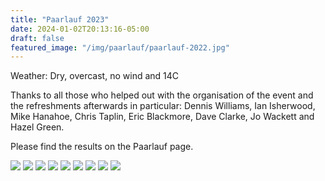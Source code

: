 ```yaml
---
title: "Paarlauf 2023"
date: 2024-01-02T20:13:16-05:00
draft: false
featured_image: "/img/paarlauf/paarlauf-2022.jpg"
---
```


Weather: Dry, overcast, no wind and 14C

Thanks to all those who helped out with the organisation of the event and the refreshments afterwards in particular: 
Dennis Williams, Ian Isherwood, Mike Hanahoe, Chris Taplin, Eric Blackmore, Dave Clarke, Jo Wackett and Hazel Green.

Please find the results on the Paarlauf page.

![](https://www.lauristonrunners.club/img/paarlauf/2023/paarlauf-2023_1.jpg)
![](https://www.lauristonrunners.club/img/paarlauf/2023/paarlauf-2023_2.jpg)
![](https://www.lauristonrunners.club/img/paarlauf/2023/paarlauf-2023_3.jpg)
![](https://www.lauristonrunners.club/img/paarlauf/2023/paarlauf-2023_4.jpg)
![](https://www.lauristonrunners.club/img/paarlauf/2023/paarlauf-2023_5.jpg)
![](https://www.lauristonrunners.club/img/paarlauf/2023/paarlauf-2023_6.jpg)
![](https://www.lauristonrunners.club/img/paarlauf/2023/paarlauf-2023_7.jpg)
![](https://www.lauristonrunners.club/img/paarlauf/2023/paarlauf-2023_8.jpg)
![](https://www.lauristonrunners.club/img/paarlauf/2023/paarlauf-2023_9.jpg)
